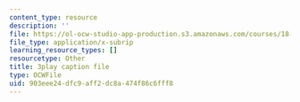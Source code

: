 ```yaml
---
content_type: resource
description: ''
file: https://ol-ocw-studio-app-production.s3.amazonaws.com/courses/18-03sc-differential-equations-fall-2011/903eee24dfc9aff2dc8a474f86c6fff8_te6Mplq3DCU.srt
file_type: application/x-subrip
learning_resource_types: []
resourcetype: Other
title: 3play caption file
type: OCWFile
uid: 903eee24-dfc9-aff2-dc8a-474f86c6fff8
---
```

